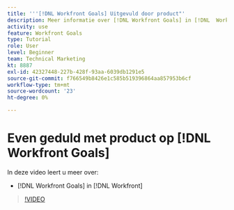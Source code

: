 ```yaml
---
title: '''[!DNL Workfront Goals] Uitgevuld door product"'
description: Meer informatie over [!DNL Workfront Goals] in [!DNL  Workfront] van het productteam.
activity: use
feature: Workfront Goals
type: Tutorial
role: User
level: Beginner
team: Technical Marketing
kt: 8887
exl-id: 42327448-227b-428f-93aa-6039db1291e5
source-git-commit: f766549b8426e1c585b519396864aa857953b6cf
workflow-type: tm+mt
source-wordcount: '23'
ht-degree: 0%

---
```


# Even geduld met product op [!DNL Workfront Goals]

In deze video leert u meer over:

* [!DNL Workfront Goals] in [!DNL  Workfront]

>[!VIDEO](https://video.tv.adobe.com/v/335181/?quality=12)
